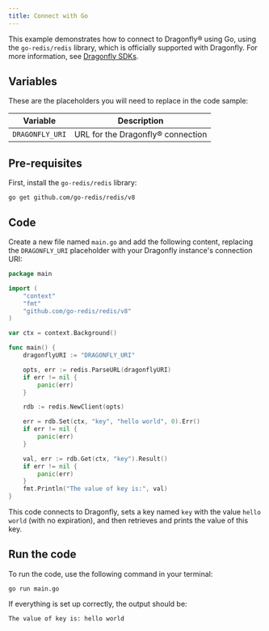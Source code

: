 ```yaml
---
title: Connect with Go
---
```


This example demonstrates how to connect to Dragonfly® using Go, using
the `go-redis/redis` library, which is officially supported with
Dragonfly. For more information, see [Dragonfly
SDKs](https://www.dragonflydb.io/docs/development/sdks).

## Variables

These are the placeholders you will need to replace in the code sample:

| Variable        | Description                       |
| --------------- | --------------------------------- |
| `DRAGONFLY_URI` | URL for the Dragonfly® connection |

## Pre-requisites

First, install the `go-redis/redis` library:

```
go get github.com/go-redis/redis/v8
```

## Code

Create a new file named `main.go` and add the following content,
replacing the `DRAGONFLY_URI` placeholder with your Dragonfly
instance's connection URI:

``` go
package main

import (
    "context"
    "fmt"
    "github.com/go-redis/redis/v8"
)

var ctx = context.Background()

func main() {
    dragonflyURI := "DRAGONFLY_URI"

    opts, err := redis.ParseURL(dragonflyURI)
    if err != nil {
        panic(err)
    }

    rdb := redis.NewClient(opts)

    err = rdb.Set(ctx, "key", "hello world", 0).Err()
    if err != nil {
        panic(err)
    }

    val, err := rdb.Get(ctx, "key").Result()
    if err != nil {
        panic(err)
    }
    fmt.Println("The value of key is:", val)
}
```

This code connects to Dragonfly, sets a key named `key` with the value
`hello world` (with no expiration), and then retrieves and prints the
value of this key.

## Run the code

To run the code, use the following command in your terminal:

```
go run main.go
```

If everything is set up correctly, the output should be:

```
The value of key is: hello world
```
